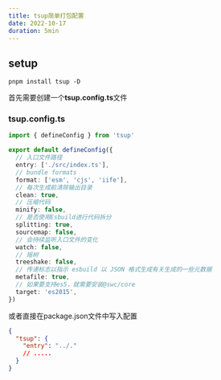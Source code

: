```yaml
---
title: tsup简单打包配置
date: 2022-10-17
duration: 5min
---
```


## setup

```shell
pnpm install tsup -D
```

首先需要创建一个**tsup.config.ts**文件

### tsup.config.ts
```ts
import { defineConfig } from 'tsup'

export default defineConfig({
  // 入口文件路径
  entry: ['./src/index.ts'],
  // bundle formats
  format: ['esm', 'cjs', 'iife'],
  // 每次生成前清除输出目录
  clean: true,
  // 压缩代码
  minify: false,
  // 是否使用Esbuild进行代码拆分
  splitting: true,
  sourcemap: false,
  // 会持续监听入口文件的变化
  watch: false,
  // 摇树
  treeshake: false,
  // 传递标志以指示 esbuild 以 JSON 格式生成有关生成的一些元数据
  metafile: true,
  // 如果要支持es5，就需要安装@swc/core
  target: 'es2015',
})
```
或者直接在package.json文件中写入配置

```json
{
  "tsup": {
    "entry": "../."
    // .....
  }
}
```
